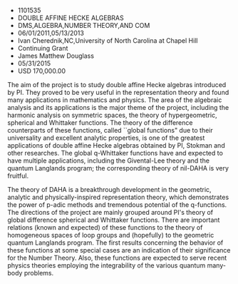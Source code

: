 
* 1101535
* DOUBLE AFFINE HECKE ALGEBRAS
* DMS,ALGEBRA,NUMBER THEORY,AND COM
* 06/01/2011,05/13/2013
* Ivan Cherednik,NC,University of North Carolina at Chapel Hill
* Continuing Grant
* James Matthew Douglass
* 05/31/2015
* USD 170,000.00

The aim of the project is to study double affine Hecke algebras introduced by
PI. They proved to be very useful in the representation theory and found many
applications in mathematics and physics. The area of the algebraic analysis and
its applications is the major theme of the project, including the harmonic
analysis on symmetric spaces, the theory of hypergeometric, spherical and
Whittaker functions. The theory of the difference counterparts of these
functions, called ``global functions" due to their universality and excellent
analytic properties, is one of the greatest applications of double affine Hecke
algebras obtained by PI, Stokman and other researches. The global q-Whittaker
functions have and expected to have multiple applications, including the
Givental-Lee theory and the quantum Langlands program; the corresponding theory
of nil-DAHA is very fruitful.

The theory of DAHA is a breakthrough development in the geometric, analytic and
physically-inspired representation theory, which demonstrates the power of
p-adic methods and tremendous potential of the q-functions. The directions of
the project are mainly grouped around PI's theory of global difference spherical
and Whittaker functions. There are important relations (known and expected) of
these functions to the theory of homogeneous spaces of loop groups and
(hopefully) to the geometric quantum Langlands program. The first results
concerning the behavior of these functions at some special cases are an
indication of their significance for the Number Theory. Also, these functions
are expected to serve recent physics theories employing the integrability of the
various quantum many-body problems.
